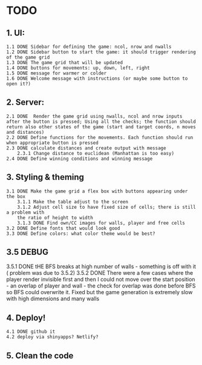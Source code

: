 # TODO

## 1. UI:
	1.1 DONE Sidebar for defining the game: ncol, nrow and nwalls
	1.2 DONE Sidebar button to start the game: it should trigger rendering of the game grid
	1.3 DONE The game grid that will be updated
	1.4 DONE buttons for movements: up, down, left, right
	1.5 DONE message for warmer or colder
	1.6 DONE Welcome message with instructions (or maybe some button to open it?)
	
## 2. Server:
	2.1 DONE  Render the game grid using nwalls, ncol and nrow inputs after the button is pressed; Using all the checks; the function should return also other states of the game (start and target coords, n moves and distances)
	2.2 DONE Define functions for the movements. Each function should run when appropriate button is pressed
	2.3 DONE calculate distances and create output with message
		2.3.1 Change distance to euclidean (Manhattan is too easy)
	2.4 DONE Define winning conditions and winning message

## 3. Styling & theming
	3.1 DONE Make the game grid a flex box with buttons appearing under the box
		3.1.1 Make the table adjust to the screen
		3.1.2 Adjust cell size to have fixed size of cells; there is still a problem with
		the ratio of height to width
		3.1.3 DONE Find own/CC images for walls, player and free cells
	3.2 DONE Define fonts that would look good
	3.3 DONE Define colors: what color theme would be best?
	
## 3.5 DEBUG
  3.5.1 DONE tHE BFS breaks at high number of walls - something is off with it (
  problem was due to 3.5.2)
  3.5.2 DONE There were a few cases where the player render invisible first and then
  I could not move over the start position - an overlap of player and
  wall - the check for overlap was done before BFS so BFS could overwrite it.
  Fixed but the game generation is extremely slow with high dimensions and many walls

## 4. Deploy!
	4.1 DONE github it
	4.2 deploy via shinyapps? Netlify?
	
## 5. Clean the code
